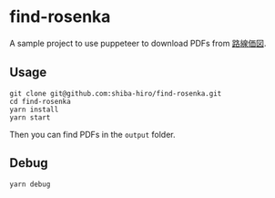 # find-rosenka

A sample project to use puppeteer to download PDFs from [路線価図](https://www.rosenka.nta.go.jp/).

## Usage

```shell
git clone git@github.com:shiba-hiro/find-rosenka.git
cd find-rosenka
yarn install
yarn start
```

Then you can find PDFs in the `output` folder.

## Debug

```shell
yarn debug
```
